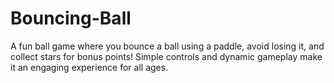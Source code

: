 # Bouncing-Ball
A fun ball game where you bounce a ball using a paddle, avoid losing it, and collect stars for bonus points! Simple controls and dynamic gameplay make it an engaging experience for all ages.
